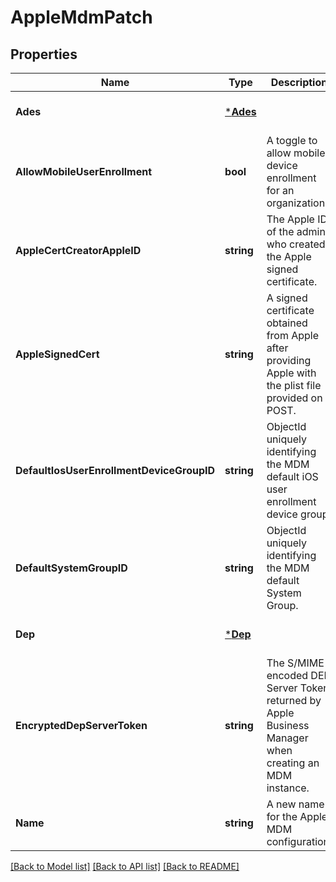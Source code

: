 # AppleMdmPatch

## Properties
Name | Type | Description | Notes
------------ | ------------- | ------------- | -------------
**Ades** | [***Ades**](ADES.md) |  | [optional] [default to null]
**AllowMobileUserEnrollment** | **bool** | A toggle to allow mobile device enrollment for an organization. | [optional] [default to null]
**AppleCertCreatorAppleID** | **string** | The Apple ID of the admin who created the Apple signed certificate. | [optional] [default to null]
**AppleSignedCert** | **string** | A signed certificate obtained from Apple after providing Apple with the plist file provided on POST. | [optional] [default to null]
**DefaultIosUserEnrollmentDeviceGroupID** | **string** | ObjectId uniquely identifying the MDM default iOS user enrollment device group. | [optional] [default to null]
**DefaultSystemGroupID** | **string** | ObjectId uniquely identifying the MDM default System Group. | [optional] [default to null]
**Dep** | [***Dep**](DEP.md) |  | [optional] [default to null]
**EncryptedDepServerToken** | **string** | The S/MIME encoded DEP Server Token returned by Apple Business Manager when creating an MDM instance. | [optional] [default to null]
**Name** | **string** | A new name for the Apple MDM configuration. | [optional] [default to null]

[[Back to Model list]](../README.md#documentation-for-models) [[Back to API list]](../README.md#documentation-for-api-endpoints) [[Back to README]](../README.md)


